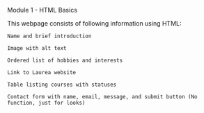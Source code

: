 Module 1 - HTML Basics

This webpage consists of following information using HTML:

    Name and brief introduction

    Image with alt text

    Ordered list of hobbies and interests

    Link to Laurea website

    Table listing courses with statuses

    Contact form with name, email, message, and submit button (No function, just for looks)